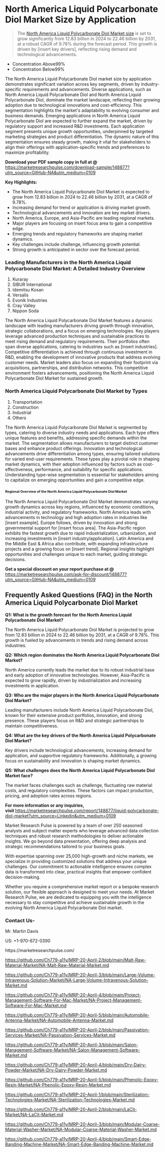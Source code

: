 <h1>North America Liquid Polycarbonate Diol Market&nbsp;Size by Application</h1><blockquote><p>The <a href="https://marketresearchpulse.com/download-sample/148877?utm_source=GitHub-NA&amp;utm_medium=0109">North America Liquid Polycarbonate Diol Market size</a> is set to grow significantly from 12.83 billion in 2024 to 22.46 billion by 2031, at a robust CAGR of 9.78% during the forecast period. This growth is driven by [insert key drivers], reflecting rising demand and technological advancements.</p></blockquote><ul><li>Concentration Above99%<li> Concentration Below99%</li></ul><p>The North America Liquid Polycarbonate Diol market size by application demonstrates significant variation across key segments, driven by industry-specific requirements and advancements. Diverse applications, such as North America Liquid Polycarbonate Diol and North America Liquid Polycarbonate Diol, dominate the market landscape, reflecting their growing adoption due to technological innovations and cost-efficiency. This segmentation highlights the market's adaptability to evolving consumer and business demands. Emerging applications in North America Liquid Polycarbonate Diol are expected to further expand the market, driven by regulatory support and increased R&D investments. Each application segment presents unique growth opportunities, underpinned by targeted marketing strategies and product differentiation. The dynamic nature of this segmentation ensures steady growth, making it vital for stakeholders to align their offerings with application-specific trends and preferences to maximize profitability.</p><p><strong>Download your PDF sample copy in full at @ </strong><a href="https://marketresearchpulse.com/download-sample/148877?utm_source=GitHub-NA&amp;utm_medium=0109">https://marketresearchpulse.com/download-sample/148877?utm_source=GitHub-NA&amp;utm_medium=0109</a></p><p><strong>Key Highlights: </strong></p><ul><li>The North America Liquid Polycarbonate Diol Market is expected to grow from 12.83 billion in 2024 to 22.46 billion by 2031, at a CAGR of 9.78%.</li><li>Increasing demand for trend or application is driving market growth.</li><li>Technological advancements and innovation are key market drivers.</li><li>North America, Europe, and Asia-Pacific are leading regional markets.</li><li>Major players are focusing on insert focus area to gain a competitive edge.</li><li>Emerging trends and regulatory frameworks are shaping market dynamics.</li><li>Key challenges include challenge, influencing growth potential.</li><li>Strong growth is anticipated in sector over the forecast period.</li></ul><h3>Leading Manufacturers in the North America Liquid Polycarbonate Diol Market: A Detailed Industry Overview</h3><ol><li>Kuraray</li><li>SIBUR International</li><li>Idemitsu Kosan</li><li>Versalis</li><li>Evonik Industries</li><li>Cray Valley</li><li>Nippon Soda</li></ol><div class="flex max-w-full flex-col flex-grow"><div class="min-h-8 text-message flex w-full flex-col items-end gap-2 whitespace-normal break-words [.text-message+&amp;]:mt-5" dir="auto" data-message-author-role="assistant" data-message-id="fd8432e4-4910-450d-b182-61b7bfb0a01f" data-message-model-slug="gpt-4o"><div class="flex w-full flex-col gap-1 empty:hidden first:pt-[3px]"><div class="markdown prose w-full break-words dark:prose-invert light"><p>The North America Liquid Polycarbonate Diol Market features a dynamic landscape with leading manufacturers driving growth through innovation, strategic collaborations, and a focus on emerging technologies. Key players leverage advanced production techniques and sustainable practices to meet rising demand and regulatory requirements. Their portfolios often span diverse applications, catering to industries such as [insert industries]. Competitive differentiation is achieved through continuous investment in R&amp;D, enabling the development of innovative products that address evolving customer needs. Market leaders also focus on expanding their footprint via acquisitions, partnerships, and distribution networks. This competitive environment fosters advancements, positioning the North America Liquid Polycarbonate Diol Market for sustained growth.</p></div></div></div></div><h3>North America Liquid Polycarbonate Diol Market by Types</h3><ol><li>Transportation<li> Construction<li> Industrial<li> Others</li></ol><div class="flex max-w-full flex-col flex-grow"><div class="min-h-8 text-message flex w-full flex-col items-end gap-2 whitespace-normal break-words [.text-message+&amp;]:mt-5" dir="auto" data-message-author-role="assistant" data-message-id="084470be-0bb7-4664-bddf-5156b4f41249" data-message-model-slug="gpt-4o-mini"><div class="flex w-full flex-col gap-1 empty:hidden first:pt-[3px]"><div class="markdown prose w-full break-words dark:prose-invert light"><p>The North America Liquid Polycarbonate Diol Market is segmented by types, catering to diverse industry needs and applications. Each type offers unique features and benefits, addressing specific demands within the market. The segmentation allows manufacturers to target distinct customer bases and enhance product offerings. Innovation and technological advancements drive differentiation among types, ensuring tailored solutions for varied end-user requirements. These types play a pivotal role in shaping market dynamics, with their adoption influenced by factors such as cost-effectiveness, performance, and suitability for specific applications. Understanding type-wise segmentation is essential for stakeholders aiming to capitalize on emerging opportunities and gain a competitive edge.</p></div></div></div></div><h3><span style="font-size: 11px;">Regional Overview of the North America Liquid Polycarbonate Diol Market</span></h3><div class="flex max-w-full flex-col flex-grow"><div class="min-h-8 text-message flex w-full flex-col items-end gap-2 whitespace-normal break-words [.text-message+&amp;]:mt-5" dir="auto" data-message-author-role="assistant" data-message-id="e9038762-ce64-4e30-91c9-9bd413514231" data-message-model-slug="gpt-4o-mini"><div class="flex w-full flex-col gap-1 empty:hidden first:pt-[3px]"><div class="markdown prose w-full break-words dark:prose-invert light"><p>The North America Liquid Polycarbonate Diol Market demonstrates varying growth dynamics across key regions, influenced by economic conditions, industrial activity, and regulatory frameworks. North America leads with advancements in technology and high adoption rates in industries like [insert example]. Europe follows, driven by innovation and strong governmental support for [insert focus area]. The Asia-Pacific region exhibits the fastest growth due to rapid industrialization, urbanization, and increasing investments in [insert industry/application]. Latin America and the Middle East &amp; Africa also contribute, with expanding infrastructure projects and a growing focus on [insert trend]. Regional insights highlight opportunities and challenges unique to each market, guiding strategic decisions.</p></div></div></div></div><p><strong>Get a special discount on your report purchase at @ </strong><a href="https://marketresearchpulse.com/ask-for-discount/148877?utm_source=GitHub-NA&amp;utm_medium=0109">https://marketresearchpulse.com/ask-for-discount/148877?utm_source=GitHub-NA&amp;utm_medium=0109</a></p><h2>Frequently Asked Questions (FAQ) in the North America Liquid Polycarbonate Diol Market</h2><p><strong>Q1: What is the growth forecast for the North America Liquid Polycarbonate Diol Market?</strong></p><p>The North America Liquid Polycarbonate Diol Market is projected to grow from 12.83 billion in 2024 to 22.46 billion by 2031, at a CAGR of 9.78%. This growth is fueled by advancements in trends and rising demand across industries.</p><p><strong>Q2: Which region dominates the North America Liquid Polycarbonate Diol Market?</strong></p><p>North America currently leads the market due to its robust industrial base and early adoption of innovative technologies. However, Asia-Pacific is expected to grow rapidly, driven by industrialization and increasing investments in application.</p><p><strong>Q3: Who are the major players in the North America Liquid Polycarbonate Diol Market?</strong></p><p>Leading manufacturers include North America Liquid Polycarbonate Diol, known for their extensive product portfolios, innovation, and strong presence. These players focus on R&amp;D and strategic partnerships to maintain competitiveness.</p><p><strong>Q4: What are the key drivers of the North America Liquid Polycarbonate Diol Market?</strong></p><p>Key drivers include technological advancements, increasing demand for application, and supportive regulatory frameworks. Additionally, a growing focus on sustainability and innovation is shaping market dynamics.</p><p><strong>Q5: What challenges does the North America Liquid Polycarbonate Diol Market face?</strong></p><p>The market faces challenges such as challenge, fluctuating raw material costs, and regulatory complexities. These factors can impact production, pricing, and adoption rates across regions.</p><p><strong>For more information or any inquiries, visit&nbsp;</strong><a href="https://marketresearchpulse.com/report/148877/liquid-polycarbonate-diol-market?utm_source=Linkedin&utm_medium=0109">https://marketresearchpulse.com/report/148877/liquid-polycarbonate-diol-market?utm_source=Linkedin&utm_medium=0109</a></p><p>Market Research Pulse is powered by a team of over 250 seasoned analysts and subject matter experts who leverage advanced data collection techniques and robust research methodologies to deliver actionable insights. We go beyond data presentation, offering deep analysis and strategic recommendations tailored to your business goals.</p><p>With expertise spanning over 25,000 high-growth and niche markets, we specialize in providing customized solutions that address your unique challenges. Our commitment to actionable intelligence ensures complex data is transformed into clear, practical insights that empower confident decision-making.</p><p>Whether you require a comprehensive market report or a bespoke research solution, our flexible approach is designed to meet your needs. At Market Research Pulse, we are dedicated to equipping you with the intelligence necessary to stay competitive and achieve sustainable growth in the evolving North America Liquid Polycarbonate Diol market.</p><h3><strong>Contact Us-</strong></h3><p>Mr. Martin Davis</p><p>US: +1-970-672-0390</p><p>https://marketresearchpulse.com/</p><p><a href="https://github.com/Ch779-a11y/MRP-20-April-2/blob/main/Malt-Raw-Material-Market/NA-Malt-Raw-Material-Market.md">https://github.com/Ch779-a11y/MRP-20-April-2/blob/main/Malt-Raw-Material-Market/NA-Malt-Raw-Material-Market.md</a></p><p><a href="https://github.com/Ch779-a11y/MRP-20-April-3/blob/main/Large-Volume-Intravenous-Solution-Market/NA-Large-Volume-Intravenous-Solution-Market.md">https://github.com/Ch779-a11y/MRP-20-April-3/blob/main/Large-Volume-Intravenous-Solution-Market/NA-Large-Volume-Intravenous-Solution-Market.md</a></p><p><a href="https://github.com/Ch779-a11y/MRP-20-April-4/blob/main/Project-Management-Software-For-Mac-Market/NA-Project-Management-Software-For-Mac-Market.md">https://github.com/Ch779-a11y/MRP-20-April-4/blob/main/Project-Management-Software-For-Mac-Market/NA-Project-Management-Software-For-Mac-Market.md</a></p><p><a href="https://github.com/Ch779-a11y/MRP-20-April-5/blob/main/Automobile-Antenna-Market/NA-Automobile-Antenna-Market.md">https://github.com/Ch779-a11y/MRP-20-April-5/blob/main/Automobile-Antenna-Market/NA-Automobile-Antenna-Market.md</a></p><p><a href="https://github.com/Ch779-a11y/MRP-20-April-2/blob/main/Passivation-Services-Market/NA-Passivation-Services-Market.md">https://github.com/Ch779-a11y/MRP-20-April-2/blob/main/Passivation-Services-Market/NA-Passivation-Services-Market.md</a></p><p><a href="https://github.com/Ch779-a11y/MRP-20-April-3/blob/main/Salon-Management-Software-Market/NA-Salon-Management-Software-Market.md">https://github.com/Ch779-a11y/MRP-20-April-3/blob/main/Salon-Management-Software-Market/NA-Salon-Management-Software-Market.md</a></p><p><a href="https://github.com/Ch779-a11y/MRP-20-April-4/blob/main/Dry-Dairy-Powder-Market/NA-Dry-Dairy-Powder-Market.md">https://github.com/Ch779-a11y/MRP-20-April-4/blob/main/Dry-Dairy-Powder-Market/NA-Dry-Dairy-Powder-Market.md</a></p><p><a href="https://github.com/Ch779-a11y/MRP-20-April-5/blob/main/Phenolic-Epoxy-Resin-Market/NA-Phenolic-Epoxy-Resin-Market.md">https://github.com/Ch779-a11y/MRP-20-April-5/blob/main/Phenolic-Epoxy-Resin-Market/NA-Phenolic-Epoxy-Resin-Market.md</a></p><p><a href="https://github.com/Ch779-a11y/MRP-20-April-1/blob/main/Sterilization-Technologies-Market/NA-Sterilization-Technologies-Market.md">https://github.com/Ch779-a11y/MRP-20-April-1/blob/main/Sterilization-Technologies-Market/NA-Sterilization-Technologies-Market.md</a></p><p><a href="https://github.com/Ch779-a11y/MRP-20-April-2/blob/main/LaCit-Market/NA-LaCit-Market.md">https://github.com/Ch779-a11y/MRP-20-April-2/blob/main/LaCit-Market/NA-LaCit-Market.md</a></p><p><a href="https://github.com/Ch779-a11y/MRP-20-April-3/blob/main/Modular-Coarse-Material-Washer-Market/NA-Modular-Coarse-Material-Washer-Market.md">https://github.com/Ch779-a11y/MRP-20-April-3/blob/main/Modular-Coarse-Material-Washer-Market/NA-Modular-Coarse-Material-Washer-Market.md</a></p><p><a href="https://github.com/Ch779-a11y/MRP-20-April-4/blob/main/Smart-Edge-Banding-Machine-Market/NA-Smart-Edge-Banding-Machine-Market.md">https://github.com/Ch779-a11y/MRP-20-April-4/blob/main/Smart-Edge-Banding-Machine-Market/NA-Smart-Edge-Banding-Machine-Market.md</a></p>
